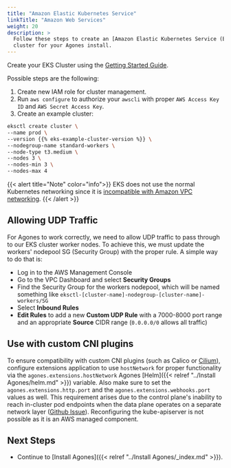 ```yaml
---
title: "Amazon Elastic Kubernetes Service"
linkTitle: "Amazon Web Services"
weight: 20
description: >
  Follow these steps to create an [Amazon Elastic Kubernetes Service (EKS)](https://aws.amazon.com/eks/)
  cluster for your Agones install.
---
```


Create your EKS Cluster using the [Getting Started Guide](https://docs.aws.amazon.com/eks/latest/userguide/getting-started.html).

Possible steps are the following:

1. Create new IAM role for cluster management.
1. Run `aws configure` to authorize your `awscli` with proper `AWS Access Key ID` and `AWS Secret Access Key`.
1. Create an example cluster:

```bash
eksctl create cluster \
--name prod \
--version {{% eks-example-cluster-version %}} \
--nodegroup-name standard-workers \
--node-type t3.medium \
--nodes 3 \
--nodes-min 3 \
--nodes-max 4
```

{{< alert title="Note" color="info">}}
EKS does not use the normal Kubernetes networking since it
is <a href="https://itnext.io/kubernetes-is-hard-why-eks-makes-it-easier-for-network-and-security-architects-ea6d8b2ca965">incompatible with Amazon VPC networking</a>.
{{< /alert >}}

## Allowing UDP Traffic

For Agones to work correctly, we need to allow UDP traffic to pass through to our EKS cluster worker nodes. To achieve this, we must update the workers' nodepool SG (Security Group) with the proper rule. A simple way to do that is:

* Log in to the AWS Management Console
* Go to the VPC Dashboard and select **Security Groups**
* Find the Security Group for the workers nodepool, which will be named something like `eksctl-[cluster-name]-nodegroup-[cluster-name]-workers/SG`
* Select **Inbound Rules**
* **Edit Rules** to add a new **Custom UDP Rule** with a 7000-8000 port range and an appropriate **Source** CIDR range (`0.0.0.0/0` allows all traffic)

## Use with custom CNI plugins

To ensure compatibility with custom CNI plugins (such as Calico or [Cilium](https://docs.cilium.io/en/stable/installation/k8s-install-helm/)), configure extensions application to use `hostNetwork` for proper functionality via the `agones.extensions.hostNetwork` Agones [Helm]({{< relref "../Install Agones/helm.md" >}}) variable. Also make sure to set the `agones.extensions.http.port` and the `agones.extensions.webhooks.port` values as well.
This requirement arises due to the control plane's inability to reach in-cluster pod endpoints when the data plane operates on a separate network layer ([Github Issue](https://github.com/aws/containers-roadmap/issues/2227)).
Reconfiguring the kube-apiserver is not possible as it is an AWS managed component.

## Next Steps

* Continue to [Install Agones]({{< relref "../Install Agones/_index.md" >}}).
